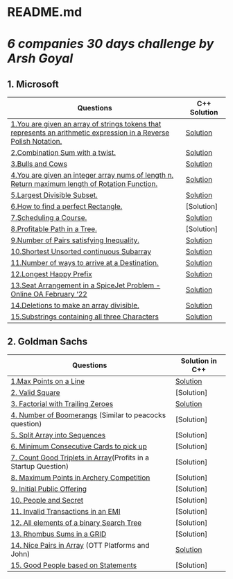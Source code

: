 # README.md

# ***6 companies 30 days challenge by Arsh Goyal***

## **1. Microsoft**

| Questions | C++ Solution |
| --- | --- |
|[1.You are given an array of strings tokens that represents an arithmetic expression in a Reverse Polish Notation.](https://leetcode.com/problems/evaluate-reverse-polish-notation/) | [Solution](https://github.com/namratabose32/6Companies30Days/tree/main/Microsoft/1.Reverse%20Polish%20Notation) |
| [2.Combination Sum with a twist.](https://leetcode.com/problems/combination-sum-iii/) | [Solution](https://github.com/namratabose32/6Companies30Days/tree/main/Microsoft/2.%20Combination%20Sum%20iii) |
| [3.Bulls and Cows](https://leetcode.com/problems/bulls-and-cows/) | [Solution](https://github.com/namratabose32/6Companies30Days/tree/main/Microsoft/3.%20Bulls%20and%20Cows) |
| [4.You are given an integer array nums of length n. Return maximum length of Rotation Function.](https://leetcode.com/problems/rotate-function/) | [Solution](https://github.com/namratabose32/6Companies30Days/tree/main/Microsoft/4.%20Rotate%20function) |
| [5.Largest Divisible Subset.](https://leetcode.com/problems/largest-divisible-subset/) | [Solution](https://github.com/namratabose32/6Companies30Days/tree/main/Microsoft/5.%20Largest%20Divisible%20Subset) |
| [6.How to find a perfect Rectangle.](https://leetcode.com/problems/perfect-rectangle/) |[Solution] |
|[7.Scheduling a Course.](https://leetcode.com/problems/course-schedule/)|[Solution](https://github.com/namratabose32/6Companies30Days/tree/main/Microsoft/7.%20Scheduling%20a%20Course) |
|[8.Profitable Path in a Tree.](https://leetcode.com/problems/most-profitable-path-in-a-tree/)|[Solution] |
|[9.Number of Pairs satisfying Inequality.](https://leetcode.com/problems/number-of-pairs-satisfying-inequality/)|[Solution](https://github.com/namratabose32/6Companies30Days/tree/main/Microsoft/9.%20Number%20of%20Pairs%20satisfying%20Inequality) |
|[10.Shortest Unsorted continuous Subarray](https://leetcode.com/problems/shortest-unsorted-continuous-subarray/)|[Solution](https://github.com/namratabose32/6Companies30Days/tree/main/Microsoft/10.%20Shortest%20Unsorted%20Continuous%20Subarray) |
|[11.Number of ways to arrive at a Destination.](https://leetcode.com/problems/number-of-ways-to-arrive-at-destination/)|[Solution](https://github.com/namratabose32/6Companies30Days/tree/main/Microsoft/11.Number%20of%20ways%20to%20arrive%20at%20a%20Destination) |
|[12.Longest Happy Prefix](https://leetcode.com/problems/longest-happy-prefix/)|[Solution](https://github.com/namratabose32/6Companies30Days/tree/main/Microsoft/12.Longest%20Happy%20Prefix) |
|[13.Seat Arrangement in a SpiceJet Problem - Online OA February ‘22](https://leetcode.com/problems/airplane-seat-assignment-probability/)|[Solution](https://github.com/namratabose32/6Companies30Days/tree/main/Microsoft/13.%20Airplane%20Seat%20Assignment%20Probability) |
|[14.Deletions to make an array divisible.](https://leetcode.com/problems/minimum-deletions-to-make-array-divisible/)|[Solution](https://github.com/namratabose32/6Companies30Days/tree/main/Microsoft/14.%20Deletions%20to%20make%20an%20array%20divisible) |
|[15.Substrings containing all three Characters](https://leetcode.com/problems/number-of-substrings-containing-all-three-characters/)|[Solution](https://github.com/namratabose32/6Companies30Days/tree/main/Microsoft/15.Number%20of%20Substrings%20Containing%20All%20Three%20Characters) |


## **2. Goldman Sachs**

| Questions | Solution in C++ |
| --- | --- |
| [1.Max Points on a Line](https://leetcode.com/problems/max-points-on-a-line/) | [Solution](https://github.com/namratabose32/6Companies30Days/tree/main/Goldman%20Sachs/1.Max%20Points%20on%20a%20Line) |
| [2. Valid Square](https://leetcode.com/problems/valid-square/) | [Solution] |
| [3. Factorial with Trailing Zeroes](https://leetcode.com/problems/factorial-trailing-zeroes/) | [Solution](https://github.com/namratabose32/6Companies30Days/tree/main/Goldman%20Sachs/3.%20Factorial%20with%20Trailing%20Zeroes) |
| [4. Number of Boomerangs](https://leetcode.com/problems/number-of-boomerangs/) (Similar to peacocks question) | [Solution] |
| [5. Split Array into Sequences](https://leetcode.com/problems/split-array-into-consecutive-subsequences/) | [Solution] |
| [6. Minimum Consecutive Cards to pick up](https://leetcode.com/problems/minimum-consecutive-cards-to-pick-up/) | [Solution] |
| [7. Count Good Triplets in Array](https://leetcode.com/problems/count-good-triplets-in-an-array/)(Profits in a Startup Question) | [Solution] |
| [8. Maximum Points in Archery Competition](https://leetcode.com/problems/maximum-points-in-an-archery-competition/) | [Solution] |
| [9. Initial Public Offering](https://leetcode.com/problems/ipo/) | [Solution] |
| [10. People and Secret](https://leetcode.com/problems/number-of-people-aware-of-a-secret/) | [Solution] |
|  [11. Invalid Transactions in an EMI](https://leetcode.com/problems/invalid-transactions/) | [Solution] |
| [12. All elements of a binary Search Tree](https://leetcode.com/problems/all-elements-in-two-binary-search-trees/) | [Solution] |
| [13. Rhombus Sums in a GRID](https://leetcode.com/problems/get-biggest-three-rhombus-sums-in-a-grid/) | [Solution] |
| [14. Nice Pairs in Array](https://leetcode.com/problems/count-nice-pairs-in-an-array/) (OTT Platforms and John) | [Solution](https://github.com/namratabose32/6Companies30Days/tree/main/Goldman%20Sachs/14.%20Count%20Nice%20Pairs%20in%20an%20Array) |
| [15. Good People based on Statements](https://leetcode.com/problems/maximum-good-people-based-on-statements/) | [Solution] |
